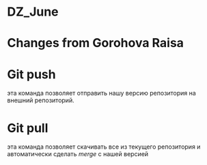 # DZ_June

# Changes from Gorohova Raisa
# Git push
эта команда позволяет отправить нашу версию репозитория на внешний репозиторий.

# Git pull
эта команда позволяет скачивать все из текущего репозитория и автоматически сделать *merge* с нашей версией